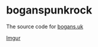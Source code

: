 # boganspunkrock
The source code for [bogans.uk](bogans.uk)

[Imgur](https://i.imgur.com/RFghFMD.png)
